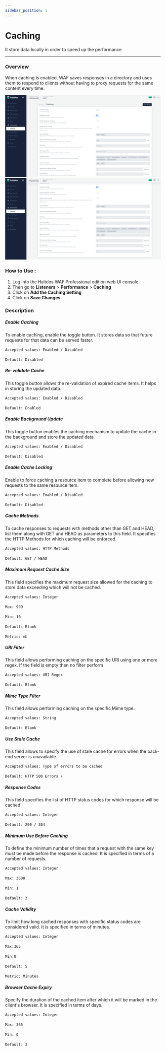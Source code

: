 ```yaml
---
sidebar_position: 1
---
```




# Caching


It store data locally in order to speed up the performance

---

### Overview
When caching is enabled, WAF saves responses in a directory and uses them to respond to clients without having to proxy requests for the same content every time.

![caching](/img/pro-waf/docs/caching1.png)
![caching](/img/pro-waf/docs/caching2.png)

### How to Use :
1. Log into the Haltdos WAF Professional edition web UI console. 
2. Then go to **Listeners** > **Performance** > **Caching**
3. Click on **Add the Caching Setting**
4. Click on **Save Changes**

### Description 

##### **Enable Caching**

To enable caching, enable the toggle button. It stores data so that future requests for that data can be served faster.

    Accepted values: Enabled / Disabled	

    Default: Disabled 

##### **Re-validate Cache**

This toggle button allows the re-validation of expired cache items. It helps in storing the updated data.

    Accepted values: Enabled / Disabled	

    Default: Enabled 

##### **Enable Background Update**

This toggle button enables the caching mechanism to update the cache in the background and store the updated data.

    Accepted values: Enabled / Disabled		

    Default: Disabled 

##### **Enable Cache Locking**

Enable to force caching a resource item to complete before allowing new requests to the same resource item.

    Accepted values: Enabled / Disabled		

    Default: Disabled 

##### **Cache Methods**

To cache responses to requests with methods other than GET and HEAD, list them along with GET and HEAD as parameters to this field. It specifies the HTTP Methods for which caching will be enforced.

    Accepted values: HTTP Methods	

    Default: GET / HEAD 

##### **Maximum Request Cache Size**

This field specifies the maximum request size allowed for the caching to store data exceeding which will not be cached.

    Accepted values: Integer	
    
    Max: 999

    Min: 10
    
    Default: Blank

    Metric: mb

##### **URI Filter**

This field allows performing caching on the specific URI using one or more regex. If the field is empty then no filter perform

    Accepted values: URI Regex	

    Default: Blank 

##### **Mime Type Filter**

This field allows performing caching on the specific Mime type.

    Accepted values: String	

    Default: Blank 

##### **Use Stale Cache**

This field allows to specify the use of stale cache for errors when the back-end server is unavailable.

    Accepted values: Type of errors to be cached	

    Default: HTTP 500 Errors /  

##### **Response Codes**

This field specifies the list of HTTP status codes for which response will be cached. 

    Accepted values: Integer	

    Default: 200 / 304



##### **Minimum Use Before Caching**

To define the minimum number of times that a request with the same key must be made before the response is cached. It is specified in terms of a number of requests.

    Accepted values: Integer

    Max: 3600

    Min: 1

    Default: 3


##### **Cache Validity**

To limit how long cached responses with specific status codes are considered valid. It is specified in terms of minutes.

    Accepted values: Integer	

    Max:365

    Min:0

    Default: 5

    Metric: Minutes

##### **Browser Cache Expiry**

Specify the duration of the cached item after which it will be marked in the client's browser. It is specified in terms of days.

    Accepted values: Integer

    Max: 365

    Min: 0

    Default: 3


